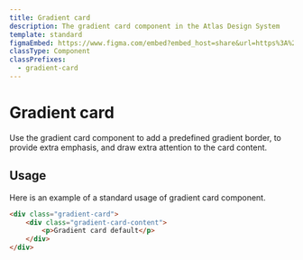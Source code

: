 ```yaml
---
title: Gradient card
description: The gradient card component in the Atlas Design System
template: standard
figmaEmbed: https://www.figma.com/embed?embed_host=share&url=https%3A%2F%2Fwww.figma.com/file/uVA2amRR71yJZ0GS6RI6zL/%F0%9F%8C%9E-Atlas-Design-Library?type=design&node-id=42484%3A252142&t=sQwvzT4U6AsaNN7e-1
classType: Component
classPrefixes:
  - gradient-card
---
```


# Gradient card

Use the gradient card component to add a predefined gradient border, to provide extra emphasis, and draw extra attention to the card content.

## Usage

Here is an example of a standard usage of gradient card component.

```html
<div class="gradient-card">
	<div class="gradient-card-content">
		<p>Gradient card default</p>
	</div>
</div>
```
